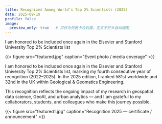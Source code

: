 ```yaml
---
title: Recognized Among World’s Top 2% Scientists (2025)
date: 2025-09-19
profile: false      
image:
  preview_only: true   # 只作为列表卡片封面，正文不开头自动铺图
---
```


I am honored to be included once again in the Elsevier and Stanford University Top 2% Scientists list

<!--more-->

{{< figure src="featured.jpg" caption="Event photo / media coverage" >}}

I am honored to be included once again in the Elsevier and Stanford University Top 2% Scientists list, marking my fourth consecutive year of recognition (2022–2025). In the 2025 edition, I ranked 581st worldwide and 32nd in the UK within Geological & Geomatics Engineering.

This recognition reflects the ongoing impact of my research in geospatial data science, GeoAI, and urban analytics — and I am grateful to my collaborators, students, and colleagues who make this journey possible.

{{< figure src="featured1.jpg" caption="Recognition 2025 — certificate / announcement" >}}


